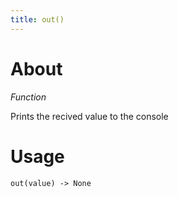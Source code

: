 ```yaml
---
title: out()
---
```


# About
*Function*

Prints the recived value to the console

# Usage

```
out(value) -> None
```